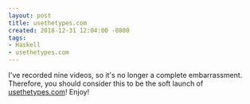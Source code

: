 ```yaml
---
layout: post
title: usethetypes.com
created: 2018-12-31 12:04:00 -0800
tags:
- Haskell
- usethetypes.com
---
```

I've recorded nine videos, so it's no longer a complete embarrassment. Therefore, you should consider this to be the soft launch of [usethetypes.com][usethetypes]! Enjoy!

[usethetypes]: https://usethetypes.com/
